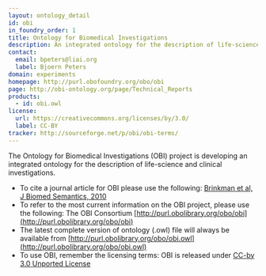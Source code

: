 ```yaml
---
layout: ontology_detail
id: obi
in_foundry_order: 1
title: Ontology for Biomedical Investigations
description: An integrated ontology for the description of life-science and clinical investigations
contact: 
  email: bpeters@liai.org
  label: Bjoern Peters
domain: experiments
homepage: http://purl.obofoundry.org/obo/obi
page: http://obi-ontology.org/page/Technical_Reports
products: 
  - id: obi.owl
license:
  url: https://creativecommons.org/licenses/by/3.0/
  label: CC-BY
tracker: http://sourceforge.net/p/obi/obi-terms/
---
```


The Ontology for Biomedical Investigations (OBI) project is developing an integrated ontology for the description of life-science and clinical investigations.

 * To cite a journal article for OBI please use the following: [Brinkman et al, J Biomed Semantics, 2010](http://www.ncbi.nlm.nih.gov/pubmed/20626927)
 * To refer to the most current  information on the OBI project, please use the following: The OBI Consortium [http://purl.obolibrary.org/obo/obi](http://purl.obolibrary.org/obo/obi)
 * The latest complete version of ontology (.owl) file will always be available from [http://purl.obolibrary.org/obo/obi.owl](http://purl.obolibrary.org/obo/obi.owl)
 * To use OBI, remember the licensing terms: OBI is released under [CC-by 3.0 Unported License](https://creativecommons.org/licenses/by/3.0/)
